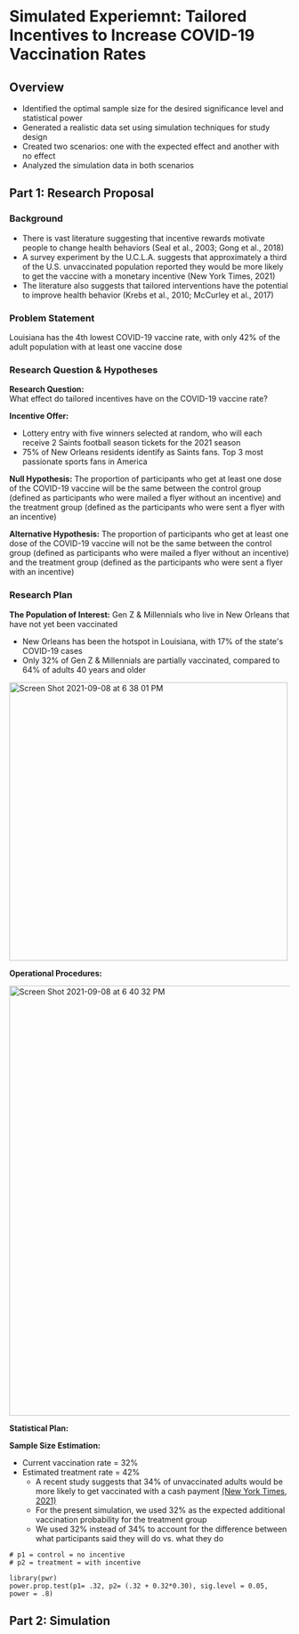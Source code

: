 # Simulated Experiemnt: Tailored Incentives to Increase COVID-19 Vaccination Rates
## Overview
- Identified the optimal sample size for the desired significance level and statistical power
- Generated a realistic data set using simulation techniques for study design
- Created two scenarios: one with the expected effect and another with no effect
- Analyzed the simulation data in both scenarios

## Part 1: Research Proposal
### Background
- There is vast literature suggesting that incentive rewards motivate people to change health behaviors (Seal et al., 2003; Gong et al., 2018)
- A survey experiment by the U.C.L.A. suggests that approximately a third of the U.S. unvaccinated population reported they would be more likely to get the vaccine with a monetary incentive (New York Times, 2021)
- The literature also suggests that tailored interventions have the potential to improve health behavior (Krebs et al., 2010; McCurley et al., 2017)

### Problem Statement
Louisiana has the 4th lowest COVID-19 vaccine rate, with only 42% of the adult population with at least one vaccine dose

### Research Question & Hypotheses
**Research Question:**\
What effect do tailored incentives have on the COVID-19 vaccine rate?

**Incentive Offer:**
- Lottery entry with five winners selected at random, who will each receive 2 Saints football season tickets for the 2021 season
- 75% of New Orleans residents identify as Saints fans. Top 3 most passionate sports fans in America

**Null Hypothesis:**
The proportion of participants who get at least one dose of the COVID-19 vaccine will be the same between the control group (defined as participants who were mailed a flyer without an incentive) and the treatment group (defined as the participants who were sent a flyer with an incentive)

**Alternative Hypothesis:**
The proportion of participants who get at least one dose of the COVID-19 vaccine will not be the same between the control group (defined as participants who were mailed a flyer without an incentive) and the treatment group (defined as the participants who were sent a flyer with an incentive)

### Research Plan 
**The Population of Interest:**
Gen Z & Millennials who live in New Orleans that have not yet been vaccinated
- New Orleans has been the hotspot in Louisiana, with 17% of the state's COVID-19 cases
- Only 32% of Gen Z & Millennials are partially vaccinated, compared to 64% of adults 40 years and older
<img width="500" alt="Screen Shot 2021-09-08 at 6 38 01 PM" src="https://user-images.githubusercontent.com/52983514/132595000-87dbb452-1b01-4d8d-b8dc-71f16142fdba.png">

**Operational Procedures:**

<img width="772" alt="Screen Shot 2021-09-08 at 6 40 32 PM" src="https://user-images.githubusercontent.com/52983514/132595172-d48f1d1e-300f-4c74-b81b-93bb701720aa.png">

**Statistical Plan:**

**Sample Size Estimation:**
- Current vaccination rate = 32%
- Estimated treatment rate = 42% 
  - A recent study suggests that 34% of unvaccinated adults would be more likely to get vaccinated with a cash payment [(New York Times, 2021)](https://www.nytimes.com/2021/05/04/upshot/vaccine-incentive-experiment.html)
  - For the present simulation, we used 32% as the expected additional vaccination probability for the treatment group 
  - We used 32% instead of 34% to account for the difference between what participants said they will do vs. what they do
```{r q1_scenario2_analysis}
# p1 = control = no incentive
# p2 = treatment = with incentive 

library(pwr)
power.prop.test(p1= .32, p2= (.32 + 0.32*0.30), sig.level = 0.05, power = .8)

```
## Part 2: Simulation 
